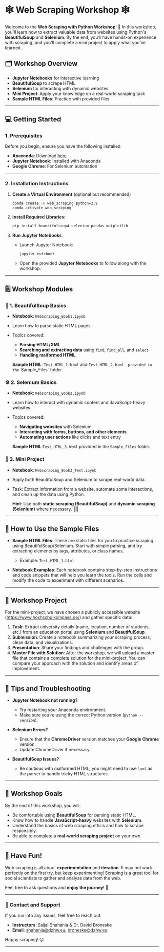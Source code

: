 # 🕸️ **Web Scraping Workshop** 🕸️

Welcome to the **Web Scraping with Python Workshop**! 🎉 In this workshop, you'll learn how to extract valuable data from websites using Python's **BeautifulSoup** and **Selenium**. By the end, you’ll have hands-on experience with scraping, and you’ll complete a mini project to apply what you’ve learned.

## 🗂️ **Workshop Overview**

- **Jupyter Notebooks** for interactive learning
- **BeautifulSoup** to scrape HTML
- **Selenium** for interacting with dynamic websites
- **Mini Project**: Apply your knowledge on a real-world scraping task
- **Sample HTML Files**: Practice with provided files

---

## 💻 **Getting Started**

### 1. **Prerequisites**

Before you begin, ensure you have the following installed:

- **Anaconda**: Download [here](https://www.anaconda.com/products/distribution)
- **Jupyter Notebook**: Installed with Anaconda
- **Google Chrome**: For Selenium automation


---

### 2. **Installation Instructions**

1. **Create a Virtual Environment** (optional but recommended)
   ```bash
   conda create -n web_scraping python=3.9
   conda activate web_scraping
   ```

2. **Install Required Libraries**:
   ```bash
   pip install beautifulsoup4 selenium pandas matplotlib
   ```

3. **Run Jupyter Notebooks**:
   - Launch Jupyter Notebook:
     ```bash
     jupyter notebook
     ```
   - Open the provided **Jupyter Notebooks** to follow along with the workshop.

---

## 🗒️ **Workshop Modules**

### 📖 1. **BeautifulSoup Basics**
- **Notebook**: `WebScraping_Book1.ipynb`
- Learn how to parse static HTML pages.
- Topics covered:
  - **Parsing HTML/XML**
  - **Searching and extracting data** using `find`, `find_all`, and `select`
  - **Handling malformed HTML**
  
  **Sample HTML**: `Test_HTML_1.html` and `Test_HTML_2.html  provided in the `Sample_Files` folder.

### ⚙️ 2. **Selenium Basics**
- **Notebook**: `Webscraping_Book2.ipynb`
- Learn how to interact with dynamic content and JavaScript-heavy websites.
- Topics covered:
  - **Navigating websites** with Selenium
  - **Interacting with forms, buttons, and other elements**
  - **Automating user actions** like clicks and text entry
  
  **Sample HTML**:`Test_HTML_3.html` provided in the `Sample_Files` folder.

### 🎯 3. **Mini Project**
- **Notebook**: `Webscraping_Book3_Test.ipynb`
- Apply both BeautifulSoup and Selenium to scrape real-world data.
- Task: Extract information from a website, automate some interactions, and clean up the data using Python.

  **Hint**: Use both **static scraping (BeautifulSoup)** and **dynamic scraping (Selenium)** where necessary. 🧑‍💻

---

## 🚀 **How to Use the Sample Files**

- **Sample HTML Files**: These are static files for you to practice scraping using BeautifulSoup/Selenium. Start with simple parsing, and try extracting elements by tags, attributes, or class names.
  - Example: `Test_HTML_1.html`

- **Notebook Examples**: Each notebook contains step-by-step instructions and code snippets that will help you learn the tools. Run the cells and modify the code to experiment with different scenarios.

---

## 🎉 **Workshop Project**

For the mini-project, we have chosen a publicly accessible website (https://www.hochschulkompass.de/) and gather specific data:
1. **Task**: Extract university details (name, location, number of students, etc.) from an education portal using **Selenium** and **BeautifulSoup**.
2. **Submission**: Create a notebook summarizing your scraping process, clean data, and visualizations.
3. **Presentation**: Share your findings and challenges with the group.
4. **Master File with Solution**: After the workshop, we will upload a master file that contains a complete solution for the mini-project. You can compare your approach with the solution and identify areas of improvement.

---

## 🔧 **Tips and Troubleshooting**

- **Jupyter Notebook not running?**
  - Try restarting your Anaconda environment.
  - Make sure you’re using the correct Python version (`python --version`).

- **Selenium Errors?**
  - Ensure that the **ChromeDriver** version matches your **Google Chrome** version.
  - Update ChromeDriver if necessary.

- **BeautifulSoup Issues?**
  - Be cautious with malformed HTML; you might need to use `lxml` as the parser to handle tricky HTML structures.

---

## 🎯 **Workshop Goals**

By the end of this workshop, you will:
- Be comfortable using **BeautifulSoup** for parsing static HTML.
- Know how to handle **JavaScript-heavy** websites with **Selenium**.
- Understand the basics of web scraping ethics and how to scrape responsibly.
- Be able to complete a **real-world scraping project** on your own.

---

## 🌟 **Have Fun!**

Web scraping is all about **experimentation** and **iteration**. It may not work perfectly on the first try, but keep experimenting! Scraping is a great tool for social scientists to gather and analyze data from the web.

Feel free to ask questions and **enjoy the journey**! 🎉

---

### 📧 **Contact and Support**
If you run into any issues, feel free to reach out:
- **Instructors**: Saijal Shahania & Dr. David Broneske
- **Email**: shahania@dzhw.eu, broneske@dzhw.eu

Happy scraping! 😊

---


